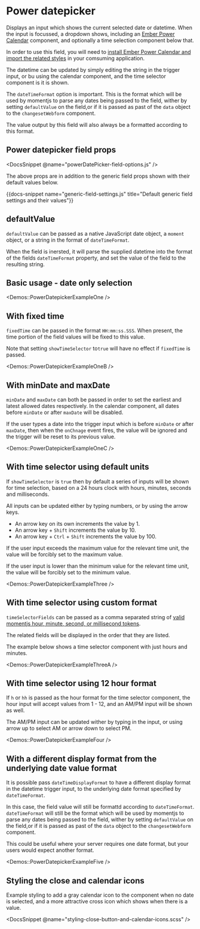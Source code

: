 # Power datepicker

Displays an input which shows the current selected date or datetime. When the input is focussed, a dropdown shows, including an [Ember Power Calendar](https://ember-power-calendar.com) component, and optionally a time selection component below that.

In order to use this field, you will need to [install Ember Power Calendar and import the related styles](https://ember-power-calendar.com/docs/installation) in your comsuming application.

The datetime can be updated by simply editing the string in the trigger input, or bu using the calendar component, and the time selector component is it is shown.

The `dateTimeFormat` option is important. This is the format which will be used by momentjs to parse any dates being passed to the field, wither by setting `defaultValue` on the field,or if it is passed as past of the `data` object to the `changesetWebform` component.

The value output by this field will also always be a formatted according to this format.

## Power datepicker field props

<DocsSnippet @name="powerDatePicker-field-options.js" />

The above props are in addition to the generic field props shown with their default values below.

{{docs-snippet name="generic-field-settings.js" title="Default generic field settings and their values"}}

## defaultValue

`defaultValue` can be passed as a native JavaScript date object, a `moment` object, or a string in the format of `dateTimeFormat`.

When the field is inersted, it will parse the supplied datetime into the format of the fields `dateTimeFormat` property, and set the value of the field to the resulting string.

## Basic usage - date only selection

<Demos::PowerDatepickerExampleOne />

## With fixed time

`fixedTime` can be passed in the format `HH:mm:ss.SSS`. When present, the time portion of the field values will be fixed to this value.

Note that setting `showTimeSelector` to`true` will have no effect if `fixedTime` is passed.

<Demos::PowerDatepickerExampleOneB />

## With minDate and maxDate

`minDate` and `maxDate` can both be passed in order to set the earliest and latest allowed dates respectively. In the calendar component, all dates before `minDate` or after `maxDate` will be disabled.

If the user types a date into the trigger input which is before `minDate` or after `maxDate`, then when the `onChnage` event fires, the value will be ignored and the trigger will be reset to its previous value.

<Demos::PowerDatepickerExampleOneC />

## With time selector using default units

If `showTimeSelector` is `true` then by default a series of inputs will be shown for time selection, based on a 24 hours clock with hours, minutes, seconds and milliseconds.

All inputs can be updated either by typing numbers, or by using the arrow keys.

- An arrow key on its own increments the value by 1.
- An arrow key + `Shift` increments the value by 10.
- An arrow key + `Ctrl` + `Shift` increments the value by 100.

If the user input exceeds the maximum value for the relevant time unit, the value will be forcibly set to the maximum value.

If the user input is lower than the minimum value for the relevant time unit, the value will be forcibly set to the minimum value.

<Demos::PowerDatepickerExampleThree />

## With time selector using custom format

`timeSelectorFields` can be passed as a comma separated string of [valid momentjs hour, minute, second, or millisecond tokens](https://momentjs.com/docs/#/parsing/string-format/).

The related fields will be displayed in the order that they are listed.

The example below shows a time selector component with just hours and minutes.

<Demos::PowerDatepickerExampleThreeA />

## With time selector using 12 hour format

If `h` or `hh` is passed as the hour format for the time selector component, the hour input will accept values from 1 - 12, and an AM/PM input will be shown as well.

The AM/PM input can be updated wither by typing in the input, or using arrow up to select AM or arrow down to select PM.

<Demos::PowerDatepickerExampleFour />

## With a different display format from the underlying date value format

It is possible pass `dateTimeDisplayFormat` to have a different display format in the datetime trigger input, to the underlying date format specified by `dateTimeFormat`.

In this case, the field value will still be formattd according to `dateTimeFormat`. `dateTimeFormat` will still be the format which will be used by momentjs to parse any dates being passed to the field, wither by setting `defaultValue` on the field,or if it is passed as past of the `data` object to the `changesetWebform` component.

This could be useful where your server requires one date format, but your users would expect another format.

<Demos::PowerDatepickerExampleFive />

## Styling the close and calendar icons

Example styling to add a gray calendar icon to the component when no date is selected, and a more attractive cross icon which shows when there is a value.

<DocsSnippet @name="styling-close-button-and-calendar-icons.scss" />
